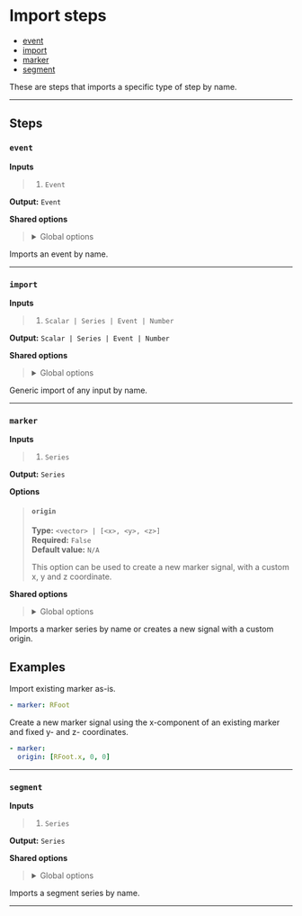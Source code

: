 # Import steps

- [event](#event)
- [import](#import)
- [marker](#marker)
- [segment](#segment)

These are steps that imports a specific type of step by name.


---

## Steps

### `event`

**Inputs**
>
> 1. `Event`
>

**Output:** `Event`


**Shared options**
>
> <details><summary>Global options</summary>
> 
> The following options are available globally on all steps.
>
> * [export](./index.md#export)
> * [output](./index.md#output)
> * [set](./index.md#set)
> * [space](./index.md#space)
>
>
></details>
>


Imports an event by name.

---

### `import`

**Inputs**
>
> 1. `Scalar | Series | Event | Number`
>

**Output:** `Scalar | Series | Event | Number`


**Shared options**
>
> <details><summary>Global options</summary>
> 
> The following options are available globally on all steps.
>
> * [export](./index.md#export)
> * [output](./index.md#output)
> * [set](./index.md#set)
> * [space](./index.md#space)
>
>
></details>
>


Generic import of any input by name.

---

### `marker`

**Inputs**
>
> 1. `Series`
>

**Output:** `Series`

**Options**
>
> #### `origin`
>
> **Type:** `<vector> | [<x>, <y>, <z>]`  
> **Required:** `False`  
> **Default value:** `N/A`  
>
> This option can be used to create a new marker signal, 
> with a custom x, y and z coordinate.
>

**Shared options**
>
> <details><summary>Global options</summary>
> 
> The following options are available globally on all steps.
>
> * [export](./index.md#export)
> * [output](./index.md#output)
> * [set](./index.md#set)
> * [space](./index.md#space)
>
>
></details>
>


Imports a marker series by name or creates a new signal 
with a custom origin.

## Examples

Import existing marker as-is.
``` yaml
- marker: RFoot
```

Create a new marker signal using the x-component of an existing marker and fixed y- and z- coordinates.
``` yaml
- marker:
  origin: [RFoot.x, 0, 0]
```


---

### `segment`

**Inputs**
>
> 1. `Series`
>

**Output:** `Series`


**Shared options**
>
> <details><summary>Global options</summary>
> 
> The following options are available globally on all steps.
>
> * [export](./index.md#export)
> * [output](./index.md#output)
> * [set](./index.md#set)
> * [space](./index.md#space)
>
>
></details>
>


Imports a segment series by name.

---

